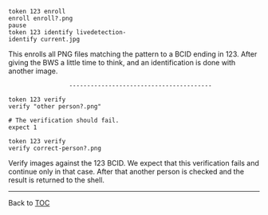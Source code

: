     token 123 enroll
    enroll enroll?.png
    pause
    token 123 identify livedetection-
    identify current.jpg

This enrolls all PNG files matching the pattern to a BCID ending in 123. After
giving the BWS a little time to think, and an identification is done with
another image.

                     ----------------------------------------

    token 123 verify
    verify "other person?.png"

    # The verification should fail.
    expect 1

    token 123 verify
    verify correct-person?.png

Verify images against the 123 BCID. We expect that this verification fails and
continue only in that case. After that another person is checked and the result
is returned to the shell.

---

Back to [TOC](./toc.md)